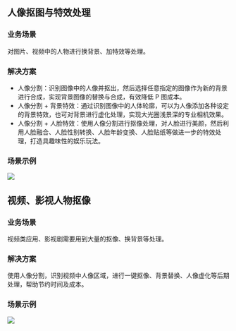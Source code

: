 ## 人像抠图与特效处理
### 业务场景
对图片、视频中的人物进行换背景、加特效等处理。
### 解决方案
- 人像分割：识别图像中的人像并抠出，然后选择任意指定的图像作为新的背景进行合成，实现背景图像的替换与合成，有效降低 P 图成本。
- 人像分割 + 背景特效：通过识别图像中的人体轮廓，可以为人像添加各种设定的背景特效，也可对背景进行虚化处理，实现大光圈浅景深的专业相机效果。
- 人像分割 + 人脸特效：使用人像分割进行抠像处理，对人脸进行美颜，然后利用人脸融合、人脸性别转换、人脸年龄变换、人脸贴纸等做进一步的特效处理，打造具趣味性的娱乐玩法。
 
### 场景示例
![](https://main.qcloudimg.com/raw/04f0b9ce65cf14a1a3cda327caeaff5d.png)

## 视频、影视人物抠像
### 业务场景
视频类应用、影视剧需要用到大量的抠像、换背景等处理。
### 解决方案
使用人像分割，识别视频中人像区域，进行一键抠像、背景替换、人像虚化等后期处理，帮助节约时间及成本。

### 场景示例
![](https://main.qcloudimg.com/raw/2e6033b706e237377233c8a6c7bea9a8.png)



